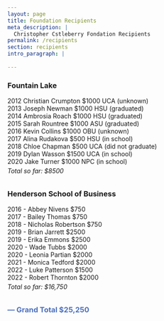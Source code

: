 ```yaml
---
layout: page
title: Foundation Recipients
meta_description: |
  Christopher Cstleberry Fondation Recipients
permalink: /recipients
section: recipients
intro_paragraph: |
  
---
```


### Fountain Lake
2012 Christian Crumpton $1000 UCA (unknown)<br />
2013 Joseph Newman $1000 HSU (graduated)<br />
2014 Ambrosia Roach $1000 HSU (graduated)<br />
2015 Sarah Rountree $1000 ASU (graduated)<br />
2016 Kevin Collins $1000 OBU (unknown)<br />
2017 Alina Rudakova $500 HSU (in school)<br />
2018 Chloe Chapman $500 UCA (did not graduate)<br />
2019 Dylan Wasson $1500 UCA (in school)<br />
2020 Jake Turner $1000 NPC (in school)
<h6 style="padding-top: 0; margin-top: -10px;">Total so far: $8500</h6>


### Henderson School of Business 
2016 - Abbey Nivens $750<br />
2017 - Bailey Thomas $750<br />
2018 - Nicholas Robertson $750<br />
2019 - Brian Jarrett $2500<br />
2019 - Erika Emmons $2500<br />
2020 - Wade Tubbs $2000<br />
2020 - Leonia Partian $2000<br />
2021 - Monica Tedford $2000<br />
2022 - Luke Patterson $1500<br />
2022 - Robert Thornton $2000
<h6 style="padding-top: 0; margin-top: -10px;">Total so far: $16,750</h6>

<h3 style="font-weight: bold; color: #4c70bf;">&mdash; Grand Total $25,250</h3>
